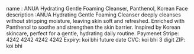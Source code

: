 name : ANUA Hydrating Gentle Foaming Cleanser, Panthenol, Korean Face
description :ANUA Hydrating Gentle Foaming Cleanser deeply cleanses without stripping moisture, leaving skin soft and refreshed.
Enriched with Panthenol to soothe and strengthen the skin barrier.
Inspired by Korean skincare, perfect for a gentle, hydrating daily routine.
 Paymenet Stripe:
 4242 4242 4242 4242
Expiry: koi bhi future date
CVC: koi bhi 3 digit
ZIP: koi bhi
